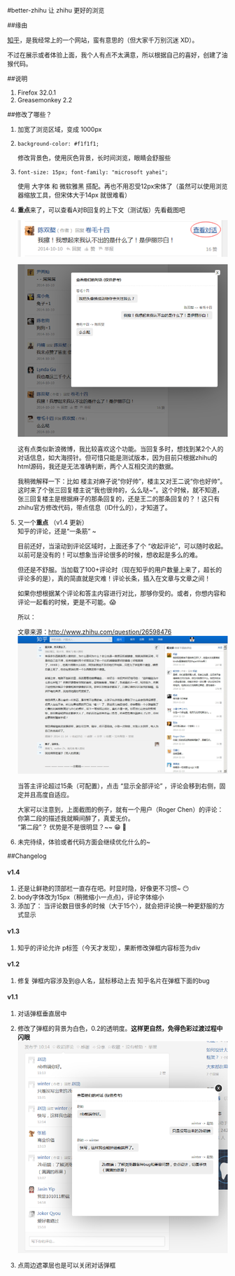 #better-zhihu
让 zhihu 更好的浏览


##缘由

[知乎](http://www.zhihu.com/)，是我经常上的一个网站，蛮有意思的（但大家千万别沉迷 XD）。

不过在展示或者体验上面，我个人有点不太满意，所以根据自己的喜好，创建了油猴代码。


##说明
1. Firefox 32.0.1
1. Greasemonkey 2.2


##修改了哪些？
1. 加宽了浏览区域，变成 1000px

1. `background-color: #f1f1f1;` 

    修改背景色，使用灰色背景，长时间浏览，眼睛会舒服些

1. `font-size: 15px; font-family: "microsoft yahei";` 

    使用 大字体 和 微软雅黑 搭配。再也不用忍受12px宋体了（虽然可以使用浏览器缩放工具，但宋体大于14px 就很难看）


1. **重点**来了，可以查看A对B回复的上下文（测试版）先看截图吧

    ![查看对话按钮](./img/dialog-1.png)

    ![对话的详细弹框](./img/dialog-2.png)

    这有点类似新浪微博，我比较喜欢这个功能。当回复多时，想找到某2个人的对话信息，如大海捞针。但可惜只能是测试版本，因为目前只根据zhihu的html源码，我还是无法准确判断，两个人互相交流的数据。

    我稍微解释一下：比如 楼主对麻子说“你好帅”，楼主又对王二说“你也好帅”。这时来了个张三回复楼主说“我也很帅的，么么哒~”。这个时候，就不知道，张三回复楼主是根据麻子的那条回复的，还是王二的那条回复的？！这只有zhihu官方修改代码，带点信息（ID什么的），才知道了。

    

1. 又一个**重点**  （v1.4 更新）  
    知乎的评论，还是“一条筋” ~
 
	目前还好，当滚动到评论区域时，上面还多了个 “收起评论”，可以随时收起。  
	以前可是没有的！可以想象当评论很多的时候，想收起是多么的难。

    但还是不舒服。当加载了100+评论时（现在知乎的用户数量上来了，超长的评论多的是），真的简直就是灾难！评论长条，插入在文章与文章之间！
    
	如果你想根据某个评论和答主内容进行对比，那够你受的。或者，你想内容和评论一起看的时候，更是不可能。:scream:

	所以：
	
	文章来源：http://www.zhihu.com/question/26598476
	![评论框](./img/comment-box.jpg)
    
	当答主评论超过15条（可配置），点击 “显示全部评论” ，评论会移到右侧，固定并且高度自适应。
	
	大家可以注意到，上面截图的例子，就有一个用户（Roger Chen）的评论：你第二段的描述我就瞬间醉了，真爱无价。  
	“第二段”？ 优势是不是很明显？~~ :grin: :100:



1. 未完待续，体验或者代码方面会继续优化什么的~
    

##Changelog


#### v1.4

1. 还是让鲜艳的顶部栏一直存在吧。时显时隐，好像更不习惯~ :no_mouth:
1. body字体改为15px（稍微缩小一点点)，评论字体缩小 
1. 添加了： 当评论数目很多的时候（大于15个），就会把评论换一种更舒服的方式显示

#### v1.3

1. 知乎的评论允许 p标签（今天才发现），果断修改弹框内容标签为div



#### v1.2

1. 修复 弹框内容涉及到@人名，鼠标移动上去 知乎名片在弹框下面的bug



#### v1.1

1. 对话弹框垂直居中

1. 修改了弹框的背景为白色，0.2的透明度。**这样更自然，免得色彩过渡过程中闪眼** ![对话的详细弹框](./img/dialog-3.png)

1. 点周边遮罩层也是可以关闭对话弹框